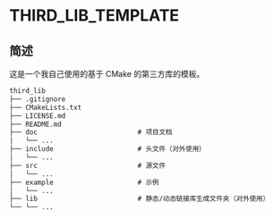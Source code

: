 # THIRD_LIB_TEMPLATE

## 简述

这是一个我自己使用的基于 CMake 的第三方库的模板。

~~~txt
third_lib
├── .gitignore
├── CMakeLists.txt
├── LICENSE.md
├── README.md
├── doc                         # 项目文档
│   └── ...
├── include                     # 头文件（对外使用）
│   └── ...
├── src                         # 源文件
│   └── ...
├── example                     # 示例
│   └── ...
├── lib                         # 静态/动态链接库生成文件夹（对外使用）
└── └── ...
~~~